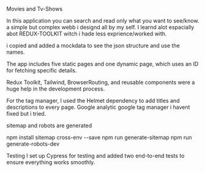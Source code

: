 
Movies and Tv-Shows

In this application you can search and read only what you want to see/know. 
a simple but complex webb i designd all by my self. I learnd alot espacially abot REDUX-TOOLKIT witch i hade less exprience/worked with.

i copied and added a mockdata to see the json structure and use the names.


The app includes five static pages and one dynamic page, which uses an ID for fetching specific details.

Redux Toolkit, Tailwind, BrowserRouting, and reusable components were a huge help in the development process.



For the tag manager, I used the Helmet dependency to add titles and descriptions to every page.
Google analytic google tag manager i havent fixed but i tried.

sitemap and robots are generated 

npm install sitemap cross-env --save
npm run generate-sitemap
npm run generate-robots-dev


Testing
I set up Cypress for testing and added two end-to-end tests to ensure everything works smoothly.